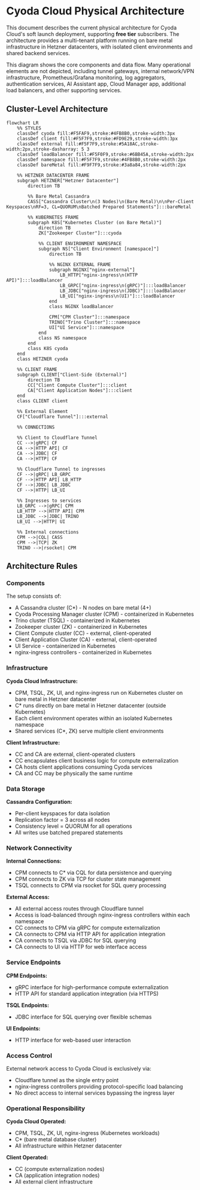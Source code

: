# Cyoda Cloud Physical Architecture

This document describes the current physical architecture for Cyoda Cloud's soft launch deployment, supporting **free tier** subscribers. The architecture provides a multi-tenant platform running on bare metal infrastructure in Hetzner datacenters, with isolated client environments and shared backend services.

This diagram shows the core components and data flow. Many operational elements are not depicted, including tunnel gateways, internal network/VPN infrastructure, Prometheus/Grafana monitoring, log aggregators, authentication services, AI Assistant app, Cloud Manager app, additional load balancers, and other supporting services.

## Cluster-Level Architecture
```mermaid
flowchart LR
    %% STYLES
    classDef cyoda fill:#F5FAF9,stroke:#4FB8B0,stroke-width:3px
    classDef client fill:#F5F7F9,stroke:#FD9E29,stroke-width:3px
    classDef external fill:#F5F7F9,stroke:#5A18AC,stroke-width:2px,stroke-dasharray: 5 3
    classDef loadBalancer fill:#F5F0F9,stroke:#6BB45A,stroke-width:2px
    classDef namespace fill:#F5F7F9,stroke:#4FB8B0,stroke-width:2px
    classDef bareMetal fill:#F9F7F9,stroke:#3a8a84,stroke-width:2px

    %% HETZNER DATACENTER FRAME
    subgraph HETZNER["Hetzner Datacenter"]
        direction TB
        
        %% Bare Metal Cassandra
        CASS["Cassandra Cluster\n(3 Nodes)\n(Bare Metal)\n\nPer-Client Keyspaces\nRF=3, CL=QUORUM\nBatched Prepared Statements"]:::bareMetal
        
        %% KUBERNETES FRAME
        subgraph K8S["Kubernetes Cluster (on Bare Metal)"]
            direction TB
            ZK["Zookeeper Cluster"]:::cyoda
            
            %% CLIENT ENVIRONMENT NAMESPACE
            subgraph NS["Client Environment [namespace]"]
                direction TB
                
                %% NGINX EXTERNAL FRAME
                subgraph NGINX["nginx-external"]
                    LB_HTTP["nginx-ingress\n(HTTP API)"]:::loadBalancer
                    LB_GRPC["nginx-ingress\n(gRPC)"]:::loadBalancer
                    LB_JDBC["nginx-ingress\n(JDBC)"]:::loadBalancer
                    LB_UI["nginx-ingress\n(UI)"]:::loadBalancer
                end
                class NGINX loadBalancer
                
                CPM["CPM Cluster"]:::namespace
                TRINO["Trino Cluster"]:::namespace
                UI["UI Service"]:::namespace
            end
            class NS namespace
        end
        class K8S cyoda
    end
    class HETZNER cyoda

    %% CLIENT FRAME
    subgraph CLIENT["Client-Side (External)"]
        direction TB
        CC["Client Compute Cluster"]:::client
        CA["Client Application Nodes"]:::client
    end
    class CLIENT client

    %% External Element
    CF["Cloudflare Tunnel"]:::external

    %% CONNECTIONS
    
    %% Client to Cloudflare Tunnel
    CC -->|gRPC| CF
    CA -->|HTTP API| CF
    CA -->|JDBC| CF
    CA -->|HTTP| CF

    %% Cloudflare Tunnel to ingresses
    CF -->|gRPC| LB_GRPC
    CF -->|HTTP API| LB_HTTP
    CF -->|JDBC| LB_JDBC
    CF -->|HTTP| LB_UI

    %% Ingresses to services
    LB_GRPC -->|gRPC| CPM
    LB_HTTP -->|HTTP API| CPM
    LB_JDBC -->|JDBC| TRINO
    LB_UI -->|HTTP| UI

    %% Internal connections
    CPM -->|CQL| CASS
    CPM -->|TCP| ZK
    TRINO -->|rsocket| CPM
```


## Architecture Rules

### Components

The setup consists of:
- A Cassandra cluster (C*) - N nodes on bare metal (4+)
- Cyoda Processing Manager cluster (CPM) - containerized in Kubernetes
- Trino cluster (TSQL) - containerized in Kubernetes  
- Zookeeper cluster (ZK) - containerized in Kubernetes
- Client Compute cluster (CC) - external, client-operated
- Client Application Cluster (CA) - external, client-operated
- UI Service - containerized in Kubernetes
- nginx-ingress controllers - containerized in Kubernetes

### Infrastructure

**Cyoda Cloud Infrastructure:**
- CPM, TSQL, ZK, UI, and nginx-ingress run on Kubernetes cluster on bare metal in Hetzner datacenter
- C* runs directly on bare metal in Hetzner datacenter (outside Kubernetes)
- Each client environment operates within an isolated Kubernetes namespace
- Shared services (C*, ZK) serve multiple client environments

**Client Infrastructure:**
- CC and CA are external, client-operated clusters
- CC encapsulates client business logic for compute externalization
- CA hosts client applications consuming Cyoda services
- CA and CC may be physically the same runtime

### Data Storage

**Cassandra Configuration:**
- Per-client keyspaces for data isolation
- Replication factor = 3 across all nodes
- Consistency level = QUORUM for all operations
- All writes use batched prepared statements

### Network Connectivity

**Internal Connections:**
- CPM connects to C* via CQL for data persistence and querying
- CPM connects to ZK via TCP for cluster state management
- TSQL connects to CPM via rsocket for SQL query processing

**External Access:**
- All external access routes through Cloudflare tunnel
- Access is load-balanced through nginx-ingress controllers within each namespace
- CC connects to CPM via gRPC for compute externalization
- CA connects to CPM via HTTP API for application integration
- CA connects to TSQL via JDBC for SQL querying
- CA connects to UI via HTTP for web interface access

### Service Endpoints

**CPM Endpoints:**
- gRPC interface for high-performance compute externalization
- HTTP API for standard application integration (via HTTPS)

**TSQL Endpoints:**
- JDBC interface for SQL querying over flexible schemas

**UI Endpoints:**
- HTTP interface for web-based user interaction

### Access Control

External network access to Cyoda Cloud is exclusively via:
- Cloudflare tunnel as the single entry point
- nginx-ingress controllers providing protocol-specific load balancing
- No direct access to internal services bypassing the ingress layer

### Operational Responsibility

**Cyoda Cloud Operated:**
- CPM, TSQL, ZK, UI, nginx-ingress (Kubernetes workloads)
- C* (bare metal database cluster)
- All infrastructure within Hetzner datacenter

**Client Operated:**
- CC (compute externalization nodes)
- CA (application integration nodes)
- All external client infrastructure
